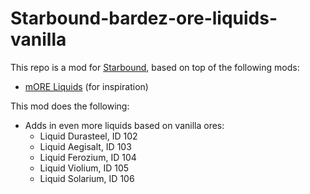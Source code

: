 # Starbound-bardez-ore-liquids-vanilla

This repo is a mod for [Starbound](https://playstarbound.com/), based on top of the following mods:
- [mORE Liquids](https://steamcommunity.com/sharedfiles/filedetails/?id=1318339314) (for inspiration)

This mod does the following:

- Adds in even more liquids based on vanilla ores:
   - Liquid Durasteel, ID 102
   - Liquid Aegisalt, ID 103
   - Liquid Ferozium, ID 104
   - Liquid Violium, ID 105
   - Liquid Solarium, ID 106